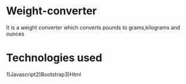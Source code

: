 # Weight-converter
It is a weight converter which converts pounds to grams,kilograms and ounces

# Technologies used
1)Javascript2)Bootstrap3)Html

